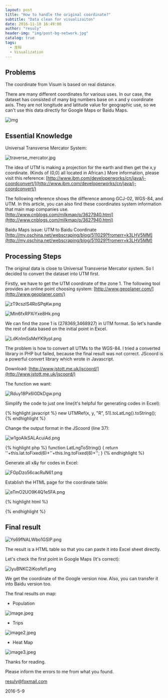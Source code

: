 ```yaml
---
layout: post
title: "How to handle the original coordinate?"
subtitle: "Data clean for visualizaiton"
date: 2016-11-10 16:49:00
author: "resuly"
header-img: "img/post-bg-network.jpg"
catalog: true
tags:
  - 坐标
  - Visualization
---
```


## Problems
The coordinate from Visum is based on real distance.

There are many different coordinates for various uses. In our case, the dataset has consisted of many big numbers base on x and y coordinate axis. They are not longitude and latitude value for geographic use, so we can't use this data directly for Google Maps or Baidu Maps.

![img](/img/in-post/2016-11-10/C8dffsh2gN8MW857.png)

## Essential Knowledge
Universal Transverse Mercator System:

![traverse_mercator.jpg](/img/in-post/2016-11-10/traverse_mercator.jpg)

The idea of UTM is making a projection for the earth and then get the x,y coordinate. (Kinds of (0,0) all located in African.)
More information, please visit this reference:
[http://www.ibm.com/developerworks/cn/java/j-coordconvert/](http://www.ibm.com/developerworks/cn/java/j-coordconvert/)

The following reference shows the difference among GCJ-02, WGS-84, and UTM. In this article, you can also find these coordinates system information that main map companies use.
[http://www.cnblogs.com/milkmap/p/3627940.html](http://www.cnblogs.com/milkmap/p/3627940.html)

Baidu Maps issue: UTM to Baidu Coordinate
[http://my.oschina.net/webscraping/blog/511029?fromerr=k3LHV5MM](http://my.oschina.net/webscraping/blog/511029?fromerr=k3LHV5MM)

## Processing Steps
The original data is close to Universal Transverse Mercator system. So I decided to convert the dataset into UTM first.

Firstly, we have to get the UTM coordinate of the zone 1. The following tool provides an online point choosing system:
[http://www.geoplaner.com/](http://www.geoplaner.com/)

![zT9cszlS4RoSPqKw.png](/img/in-post/2016-11-10/zT9cszlS4RoSPqKw.png)

![MIn6fxRPXiYxe8Hk.png](/img/in-post/2016-11-10/MIn6fxRPXiYxe8Hk.png)

We can find the zone 1 is (278369,3468927) in UTM format. So let's handle the rest of data based on the initial point in Excel.

![LdKnImSsMeYK9ypI.png](/img/in-post/2016-11-10/LdKnImSsMeYK9ypI.png)

The problem is how to convert all UTMs to the WGS-84. I tried a converted library in PHP but failed, because the final result was not correct. JScoord is a powerful convert library which wrote in Javascript.

Download: [http://www.jstott.me.uk/jscoord/](http://www.jstott.me.uk/jscoord/)

The function we want:

![Rduy18Px6I0DkDgw.png](/img/in-post/2016-11-10/Rduy18Px6I0DkDgw.png)


Simplify the code to just one line(it's helpful for generating codes in Ecxel):

{% highlight javacript %}
new UTMRef(x, y, "R", 51).toLatLng().toString();
{% endhighlight %}

Change the output format in the JScoord (line 37):

![w1goAIkSALAcuiAd.png](/img/in-post/2016-11-10/w1goAIkSALAcuiAd.png)

{% highlight php %}
function LatLngToString() {
  return '<tr><td>'+this.lat.toFixed(6)+'</td><td>'+this.lng.toFixed(6)+'</td></tr>';
}
{% endhighlight %}

Generate all x&y for codes in Excel:

![FGpDzo56cacRuN61.png](/img/in-post/2016-11-10/FGpDzo56cacRuN61.png)

Establish the HTML page for the coordinate table:

![eTmO2UO9K4Q1e5FA.png](/img/in-post/2016-11-10/eTmO2UO9K4Q1e5FA.png)

{% highlight html %}
<!DOCTYPE html>
<html lang="en">
<head>
<meta charset="UTF-8">
<script type="text/javascript" src="./jscoord-1.1.1.js"></script>
</head>
<body>
<script type="text/javascript">
document.write('<table>')

// Main codes
document.write(new UTMRef(278306,3468927, "R", 51).toLatLng().toString());
document.write(new UTMRef(278305.774151,3469549.551763,'R', 51).toLatLng().toString());
document.write(new UTMRef(277062.047957,3469484.170427,'R', 51).toLatLng().toString());
....

document.write('</table>')
</script>
</body>
</html>
{% endhighlight %}

## Final result

![Ys69fNALWbo1GSlP.png](/img/in-post/2016-11-10/Ys69fNALWbo1GSlP.png)

The result is a HTML table so that you can paste it into Excel sheet directly.

Let's check the first point in Google Maps (It's correct):

![lyuBNKC2iKosfefl.png](/img/in-post/2016-11-10/lyuBNKC2iKosfefl.png)

We get the coordinate of the Google version now. Also, you can transfer it into Baidu version too.

The final results on map:

- Population

![image.jpeg](/img/in-post/2016-11-10/image.jpeg)

- Trips

![image2.jpeg](/img/in-post/2016-11-10/image2.jpeg)

- Heat Map

![image3.jpeg](/img/in-post/2016-11-10/image3.jpeg)

Thanks for reading.

Please inform the errors to me from what you found.

resuly@foxmail.com

2016-5-9
